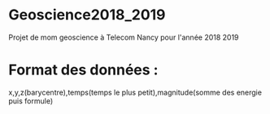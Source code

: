 # Geoscience2018_2019
Projet de mom geoscience à Telecom Nancy pour l'année 2018 2019

# Format des données :
x,y,z(barycentre),temps(temps le plus petit),magnitude(somme des energie puis formule)

